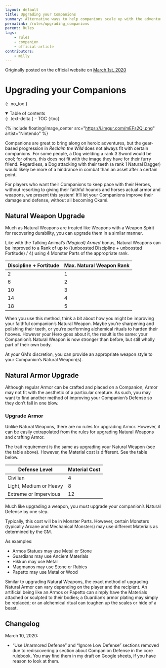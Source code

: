 ```yaml
---
layout: default
title: Upgrading your Companions
summary: Alternative ways to help companions scale up with the adventure
permalink: /rules/upgrading_companions
parent: Rules
tags:
    - rules
    - companion
    - official-article
contributors:
    - milly
---
```


Originally posted on the official website on [March 1st, 2020](https://reclaimthewild.net/index.php/2020/03/01/upgrading-your-companions/)

# Upgrading your Companions
{: .no_toc }

<details open markdown="block">
  <summary>
    Table of contents
  </summary>
  {: .text-delta }
- TOC
{:toc}
</details>

{% include floating/image_center src="https://i.imgur.com/mEFs2Qi.png" artist="Nintendo" %}

Companions are great to bring along on heroic adventures, but the gear-based progression in *Reclaim the Wild* does not always fit with certain companions. For some people, a Dog wielding a rank 3 Sword would be cool; for others, this does not fit with the image they have for their furry friend. Regardless, a Dog attacking with their teeth (a rank 1 Natural Dagger) would likely be more of a hindrance in combat than an asset after a certain point.

For players who want their Companions to keep pace with their Heroes, without resorting to giving their faithful hounds and horses actual armor and weapons, we present this system! It’ll let your Companions improve their damage and defense, without all becoming Okami.

## Natural Weapon Upgrade

Much as Natural Weapons are treated like Weapons with a Weapon Spirit for recovering durability, you can upgrade them in a similar manner.

Like with the Talking Animal’s *(Magical) Armed* bonus, Natural Weapons can be improved to a Rank of up to ((unboosted Discipline + unboosted Fortitude) / 4) using 4 Monster Parts of the appropriate rank.

| Discipline + Fortitude | Max. Natural Weapon Rank |
|------------------------|--------------------------|
| 2                      | 1                        |
| 6                      | 2                        |
| 10                     | 3                        |
| 14                     | 4                        |
| 18                     | 5                        |

When you use this method, think a bit about how you might be improving your faithful companion’s Natural Weapon. Maybe you’re sharpening and polishing their teeth, or you’re performing alchemical rituals to harden their hooves. However your Hero goes about it, the result is the same: your Companion’s Natural Weapon is now stronger than before, but still wholly part of their own body.

At your GM’s discretion, you can provide an appropriate weapon style to your Companion’s Natural Weapon(s).

## Natural Armor Upgrade

Although regular Armor can be crafted and placed on a Companion, Armor may not fit with the aesthetic of a particular creature. As such, you may want to find another method of improving your Companion’s Defense so they don’t fall in one blow.

### Upgrade Armor

Unlike Natural Weapons, there are no rules for upgrading Armor. However, it can be easily extrapolated from the rules for upgrading Natural Weapons and crafting Armor.

The trait requirement is the same as upgrading your Natural Weapon (see the table above). However, the Material cost is different. See the table below.

| Defense Level          | Material Cost |
|------------------------|---------------|
| Civilian               | 4             |
| Light, Medium or Heavy | 8             |
| Extreme or Impervious  | 12            |

Much like upgrading a weapon, you must upgrade your companion’s Natural Defense by one step.

Typically, this cost will be in Monster Parts. However, certain Monsters (typically Arcane and Mechanical Monsters) may use different Materials as determined by the GM.

As examples:
* Armos Statues may use Metal or Stone
* Guardians may use Ancient Materials
* Hikkun may use Metal
* Magmanos may use Stone or Rubies
* Papetto may use Metal or Wood

Similar to upgrading Natural Weapons, the exact method of upgrading Natural Armor can vary depending on the player and the recipient. An artificial being like an Armos or Papetto can simply have the Materials attached or sculpted to their bodies; a Guardian’s armor plating may simply be replaced; or an alchemical ritual can toughen up the scales or hide of a beast.

## Changelog

March 10, 2020:
* “Use Unarmored Defense” and “Ignore Low Defense” sections removed due to rediscovering a section about Companion Defense in the core rulebook. You may find them in my draft on Google sheets, if you have reason to look at them.